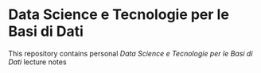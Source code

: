 # Data Science e Tecnologie per le Basi di Dati



This repository contains personal *Data Science e Tecnologie per le Basi di Dati* lecture notes

